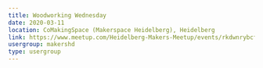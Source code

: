 ```yaml
---
title: Woodworking Wednesday
date: 2020-03-11
location: CoMakingSpace (Makerspace Heidelberg), Heidelberg
link: https://www.meetup.com/Heidelberg-Makers-Meetup/events/rkdwnrybcfbpb/
usergroup: makershd
type: usergroup
---
```

